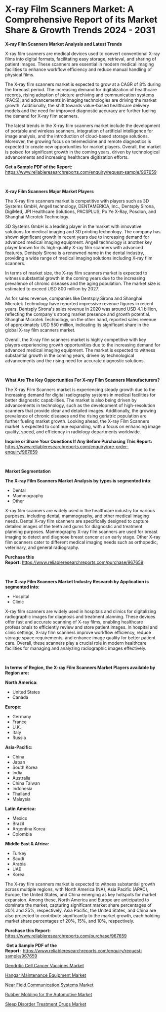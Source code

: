 <p><h1>X-ray Film Scanners Market: A Comprehensive Report of its Market Share & Growth Trends 2024 - 2031</h1></p><p><strong>X-ray Film Scanners Market Analysis and Latest Trends</strong></p>
<p><p>X-ray film scanners are medical devices used to convert conventional X-ray films into digital formats, facilitating easy storage, retrieval, and sharing of patient images. These scanners are essential in modern medical imaging facilities to enhance workflow efficiency and reduce manual handling of physical films.</p><p>The X-ray film scanners market is expected to grow at a CAGR of 8% during the forecast period. The increasing demand for digitalization of healthcare records, rising adoption of picture archiving and communication systems (PACS), and advancements in imaging technologies are driving the market growth. Additionally, the shift towards value-based healthcare delivery models and the need for improved diagnostic accuracy are further fueling the demand for X-ray film scanners.</p><p>The latest trends in the X-ray film scanners market include the development of portable and wireless scanners, integration of artificial intelligence for image analysis, and the introduction of cloud-based storage solutions. Moreover, the growing focus on telemedicine and remote diagnostics is expected to create new opportunities for market players. Overall, the market is poised for significant growth in the coming years, driven by technological advancements and increasing healthcare digitization efforts.</p></p>
<p><strong>Get a Sample PDF of the Report:&nbsp;</strong> <a href="https://www.reliableresearchreports.com/enquiry/request-sample/967659">https://www.reliableresearchreports.com/enquiry/request-sample/967659</a></p>
<p>&nbsp;</p>
<p><strong>X-ray Film Scanners Major Market Players</strong></p>
<p><p>The X-ray film scanners market is competitive with players such as 3D Systems GmbH, Angell technology, DENTAMERICA, Inc., Dentsply Sirona, DigiMed, JPI Healthcare Solutions, PACSPLUS, Po Ye X-Ray, Posdion, and Shanghai Microtek Technology. </p><p>3D Systems GmbH is a leading player in the market with innovative solutions for medical imaging and 3D printing technology. The company has shown significant growth in recent years due to increasing demand for advanced medical imaging equipment. Angell technology is another key player known for its high-quality X-ray film scanners with advanced features. Dentsply Sirona is a renowned name in the dental industry, providing a wide range of medical imaging solutions including X-ray film scanners.</p><p>In terms of market size, the X-ray film scanners market is expected to witness substantial growth in the coming years due to the increasing prevalence of chronic diseases and the aging population. The market size is estimated to exceed USD 800 million by 2027.</p><p>As for sales revenue, companies like Dentsply Sirona and Shanghai Microtek Technology have reported impressive revenue figures in recent years. Dentsply Sirona's sales revenue in 2020 was around USD 4.1 billion, reflecting the company's strong market presence and growth potential. Shanghai Microtek Technology, on the other hand, reported sales revenue of approximately USD 550 million, indicating its significant share in the global X-ray film scanners market.</p><p>Overall, the X-ray film scanners market is highly competitive with key players experiencing growth opportunities due to the increasing demand for advanced medical imaging equipment. The market is expected to witness substantial growth in the coming years, driven by technological advancements and the rising need for accurate diagnostic solutions.</p></p>
<p>&nbsp;</p>
<p><strong>What Are The Key Opportunities For X-ray Film Scanners Manufacturers?</strong></p>
<p><p>The X-ray Film Scanners market is experiencing steady growth due to the increasing demand for digital radiography systems in medical facilities for better diagnostic capabilities. The market is also being driven by advancements in technology, such as the development of high-resolution scanners that provide clear and detailed images. Additionally, the growing prevalence of chronic diseases and the rising geriatric population are further fueling market growth. Looking ahead, the X-ray Film Scanners market is expected to continue expanding, with a focus on enhancing image quality, speed, and efficiency in radiology departments worldwide.</p></p>
<p><strong>Inquire or Share Your Questions If Any Before Purchasing This Report:</strong> <a href="https://www.reliableresearchreports.com/enquiry/pre-order-enquiry/967659">https://www.reliableresearchreports.com/enquiry/pre-order-enquiry/967659</a></p>
<p>&nbsp;</p>
<p><strong>Market Segmentation</strong></p>
<p><strong>The X-ray Film Scanners Market Analysis by types is segmented into:</strong></p>
<p><ul><li>Dental</li><li>Mammography</li><li>Other</li></ul></p>
<p><p>X-ray film scanners are widely used in the healthcare industry for various purposes, including dental, mammography, and other medical imaging needs. Dental X-ray film scanners are specifically designed to capture detailed images of the teeth and gums for diagnostic and treatment planning purposes. Mammography X-ray film scanners are used for breast imaging to detect and diagnose breast cancer at an early stage. Other X-ray film scanners cater to different medical imaging needs such as orthopedic, veterinary, and general radiography.</p></p>
<p><strong>Purchase this Report:&nbsp;</strong><a href="https://www.reliableresearchreports.com/purchase/967659">https://www.reliableresearchreports.com/purchase/967659</a></p>
<p>&nbsp;</p>
<p><strong>The X-ray Film Scanners Market Industry Research by Application is segmented into:</strong></p>
<p><ul><li>Hospital</li><li>Clinic</li></ul></p>
<p><p>X-ray film scanners are widely used in hospitals and clinics for digitalizing radiographic images for diagnosis and treatment planning. These devices offer fast and accurate scanning of X-ray films, enabling healthcare professionals to efficiently review and store patient images. In hospital and clinic settings, X-ray film scanners improve workflow efficiency, reduce storage space requirements, and enhance image quality for better patient care. Overall, these scanners play a crucial role in modern healthcare facilities for managing and analyzing radiographic images effectively.</p></p>
<p>&nbsp;</p>
<p><strong>In terms of Region, the X-ray Film Scanners Market Players available by Region are:</strong></p>
<p>
    <p> <strong> North America: </strong>
        <ul>
            <li>United States</li>
            <li>Canada</li>
        </ul>
        </p> 
    <p> <strong> Europe: </strong>
        <ul>
            <li>Germany</li>
            <li>France</li>
            <li>U.K.</li>
            <li>Italy</li>
            <li>Russia</li>
        </ul>
        </p> 
    <p> <strong> Asia-Pacific: </strong>
        <ul>
            <li>China</li>
            <li>Japan</li>
            <li>South Korea</li>
            <li>India</li>
            <li>Australia</li>
            <li>China Taiwan</li>
            <li>Indonesia</li>
            <li>Thailand</li>
            <li>Malaysia</li>
        </ul>
        </p> 
    <p> <strong> Latin America: </strong>
        <ul>
            <li>Mexico</li>
            <li>Brazil</li>
            <li>Argentina Korea</li>
            <li>Colombia</li>
        </ul>
        </p> 
    <p> <strong> Middle East & Africa: </strong>
        <ul>
            <li>Turkey</li>
            <li>Saudi</li>
            <li>Arabia</li>
            <li>UAE</li>
            <li>Korea</li>
        </ul>
    </p>
    </p>
<p><p>The X-ray film scanners market is expected to witness substantial growth across multiple regions, with North America (NA), Asia Pacific (APAC), Europe, the United States, and China emerging as key hotspots for market expansion. Among these, North America and Europe are anticipated to dominate the market, capturing significant market share percentages of 30% and 25%, respectively. Asia Pacific, the United States, and China are also projected to contribute significantly to the market growth, each holding market share percentages of 20%, 15%, and 10%, respectively.</p></p>
<p><strong>Purchase this Report: </strong><a href="https://www.reliableresearchreports.com/purchase/967659">https://www.reliableresearchreports.com/purchase/967659</a></p>
<p>&nbsp;<strong>Get a Sample PDF of the Report:&nbsp;&nbsp;</strong><a href="https://www.reliableresearchreports.com/enquiry/request-sample/967659">https://www.reliableresearchreports.com/enquiry/request-sample/967659</a></p>
<p><strong></strong></p>
<p><p><a href="https://forested-sushi-9b0.notion.site/Dendritic-Cell-Cancer-Vaccines-Market-Size-Global-Industry-Overview-Market-Segmentation-and-Foreca-5c4e9ea7a1fa4e1fbd5b6ccb3bb0860c">Dendritic Cell Cancer Vaccines Market</a></p><p><a href="https://lydian-appliance-61d.notion.site/Hangar-Maintenance-Equipment-Market-Size-Evaluating-its-Market-Trends-Growth-and-Projections-2024-d30da48d964145fba8dd5bfb2cafb374">Hangar Maintenance Equipment Market</a></p><p><a href="https://view.publitas.com/reportprime-1/near-field-communication-systems-market-provides-detailed-segmentation-of-this-market-based-on-type-application-and-region-and-forecast-for-the-period-from-2024-2031/">Near Field Communication Systems Market</a></p><p><a href="https://view.publitas.com/reportprime-1/rubber-molding-for-the-automotive-market-offer-valuable-insights-into-market-size-market-share-market-trends-and-projections-spanning-from-2024-to-2031/">Rubber Molding for the Automotive Market</a></p><p><a href="https://summer-dogwood-3e9.notion.site/Sleep-Disorder-Treatment-Drugs-Market-Centers-on-Aspects-such-as-Market-Growth-Market-Share-Market-d779b878654346b8b69b5abeae97d693">Sleep Disorder Treatment Drugs Market</a></p></p>